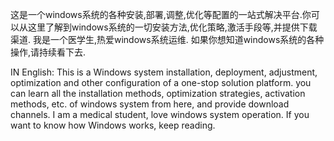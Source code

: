 这是一个windows系统的各种安装,部署,调整,优化等配置的一站式解决平台.你可以从这里了解到windows系统的一切安装方法,优化策略,激活手段等,并提供下载渠道.
我是一个医学生,热爱windows系统运维.
如果你想知道windows系统的各种操作,请持续看下去.

IN English:
This is a Windows system installation, deployment, adjustment, optimization and other configuration of a one-stop solution platform. you can learn all the installation methods, optimization strategies, activation methods, etc. of windows system from here, and provide download channels.
I am a medical student, love windows system operation.
If you want to know how Windows works, keep reading.
